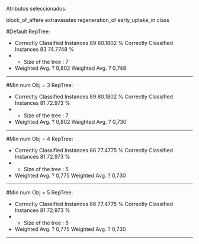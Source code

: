 Atributos seleccionados: 

block_of_affere
extravasates
regeneration_of
early_uptake_in
class


#Default RepTree:
* Correctly Classified Instances          89               80.1802 %
Correctly Classified Instances          83               74.7748 %
* * Size of the tree : 7
* Weighted Avg. ? 0,802
Weighted Avg. ? 0,748
---- 

#Min num Obj = 3 RepTree:
* Correctly Classified Instances          89               80.1802 %
Correctly Classified Instances          81               72.973  %
* * Size of the tree : 7
* Weighted Avg. ? 0,802
Weighted Avg. ? 0,730
---- 

#Min num Obj = 4 RepTree:
* Correctly Classified Instances          86               77.4775 %
Correctly Classified Instances          81               72.973  %
* * Size of the tree : 5
* Weighted Avg. ? 0,775
Weighted Avg. ? 0,730
---- 

#Min num Obj = 5 RepTree:
* Correctly Classified Instances          86               77.4775 %
Correctly Classified Instances          81               72.973  %
* * Size of the tree : 5
* Weighted Avg. ? 0,775
Weighted Avg. ? 0,730
---- 


